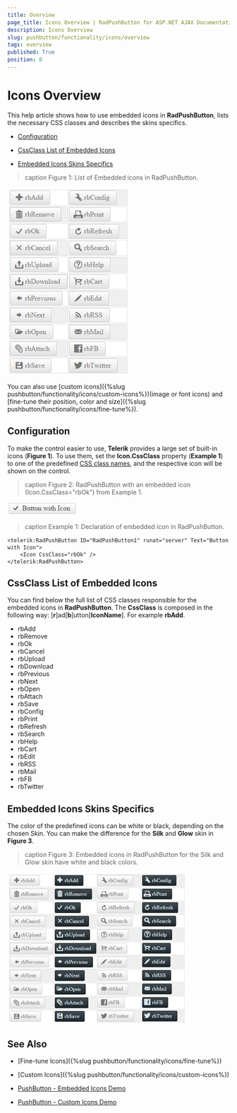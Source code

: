 ```yaml
---
title: Overview
page_title: Icons Overview | RadPushButton for ASP.NET AJAX Documentation
description: Icons Overview
slug: pushbutton/functionality/icons/overview
tags: overview
published: True
position: 0
---
```


# Icons Overview

This help article shows how to use embedded icons in **RadPushButton**, lists the necessary CSS classes and describes the skins specifics.

* [Configuration](#configuration)

* [CssClass List of Embedded Icons](#cssclass-list-of-embedded-icons)

* [Embedded Icons Skins Specifics](#embedded-icons-skins-specifics)

>caption Figure 1: List of Embedded icons in RadPushButton.

![List of Embedded Icons in RadPushButton](images/embedded-icons-list.png)

You can also use [custom icons]({%slug pushbutton/functionality/icons/custom-icons%})(image or font icons) and [fine-tune their position, color and size]({%slug pushbutton/functionality/icons/fine-tune%}).

## Configuration

To make the control easier to use, **Telerik** provides a large set of built-in icons (**Figure 1**). To use them, set the **Icon.CssClass** property (**Example 1**) to one of the predefined [CSS class names](#cssclass-list-of-embedded-icons), and the respective icon will be shown on the control.

>caption Figure 2: RadPushButton with an embedded icon (Icon.CssClass="rbOk") from Example 1.

![Button with Embedded Icon](images/button-embedded-icon.png)

>caption Example 1: Declaration of embedded icon in RadPushButton.

````ASP.NET
<telerik:RadPushButton ID="RadPushButton1" runat="server" Text="Button with Icon">
	<Icon CssClass="rbOk" />
</telerik:RadPushButton>
````

## CssClass List of Embedded Icons

You can find below the full list of CSS classes responsible for the embedded icons in **RadPushButton**. The **CssClass** is composed in the following way: [**r**]ad[**b**]utton[**IconName**]. For example **rbAdd**.

* rbAdd
* rbRemove
* rbOk
* rbCancel
* rbUpload
* rbDownload
* rbPrevious
* rbNext
* rbOpen
* rbAttach
* rbSave
* rbConfig
* rbPrint
* rbRefresh
* rbSearch
* rbHelp
* rbCart
* rbEdit
* rbRSS
* rbMail
* rbFB
* rbTwitter

## Embedded Icons Skins Specifics

The color of the predefined icons can be white or black, depending on the chosen Skin. You can make the difference for the **Silk** and **Glow** skin in **Figure 3**.

>caption Figure 3: Embedded icons in RadPushButton for the Silk and Glow skin have white and black colors.

![List of Embedded Icons in RadPushButton](images/embedded-icons-list-black-white.png)

<!-- The code that creates Figure 3 is available in examples/DefaultCS.aspx page
-->


## See Also

 * [Fine-tune Icons]({%slug pushbutton/functionality/icons/fine-tune%})
 
 * [Custom Icons]({%slug pushbutton/functionality/icons/custom-icons%})

 * [PushButton - Embedded Icons Demo](http://demos.telerik.com/aspnet-ajax/pushbutton/functionality/embedded-icons/defaultcs.aspx)
 
 * [PushButton - Custom Icons Demo](http://demos.telerik.com/aspnet-ajax/pushbutton/functionality/custom-icons/defaultcs.aspx)
 


 